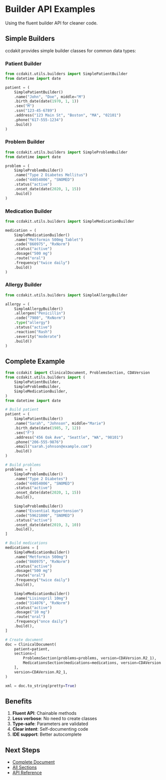# Builder API Examples

Using the fluent builder API for cleaner code.

## Simple Builders

ccdakit provides simple builder classes for common data types:

### Patient Builder

```python
from ccdakit.utils.builders import SimplePatientBuilder
from datetime import date

patient = (
    SimplePatientBuilder()
    .name("John", "Doe", middle="M")
    .birth_date(date(1970, 1, 1))
    .sex("M")
    .ssn("123-45-6789")
    .address("123 Main St", "Boston", "MA", "02101")
    .phone("617-555-1234")
    .build()
)
```

### Problem Builder

```python
from ccdakit.utils.builders import SimpleProblemBuilder
from datetime import date

problem = (
    SimpleProblemBuilder()
    .name("Type 2 Diabetes Mellitus")
    .code("44054006", "SNOMED")
    .status("active")
    .onset_date(date(2020, 1, 15))
    .build()
)
```

### Medication Builder

```python
from ccdakit.utils.builders import SimpleMedicationBuilder

medication = (
    SimpleMedicationBuilder()
    .name("Metformin 500mg Tablet")
    .code("860975", "RxNorm")
    .status("active")
    .dosage("500 mg")
    .route("oral")
    .frequency("twice daily")
    .build()
)
```

### Allergy Builder

```python
from ccdakit.utils.builders import SimpleAllergyBuilder

allergy = (
    SimpleAllergyBuilder()
    .allergen("Penicillin")
    .code("7980", "RxNorm")
    .type("allergy")
    .status("active")
    .reaction("Rash")
    .severity("moderate")
    .build()
)
```

## Complete Example

```python
from ccdakit import ClinicalDocument, ProblemsSection, CDAVersion
from ccdakit.utils.builders import (
    SimplePatientBuilder,
    SimpleProblemBuilder,
    SimpleMedicationBuilder,
)
from datetime import date

# Build patient
patient = (
    SimplePatientBuilder()
    .name("Sarah", "Johnson", middle="Marie")
    .birth_date(date(1985, 7, 12))
    .sex("F")
    .address("456 Oak Ave", "Seattle", "WA", "98101")
    .phone("206-555-9876")
    .email("sarah.johnson@example.com")
    .build()
)

# Build problems
problems = [
    SimpleProblemBuilder()
    .name("Type 2 Diabetes")
    .code("44054006", "SNOMED")
    .status("active")
    .onset_date(date(2020, 1, 15))
    .build(),

    SimpleProblemBuilder()
    .name("Essential Hypertension")
    .code("59621000", "SNOMED")
    .status("active")
    .onset_date(date(2019, 3, 10))
    .build(),
]

# Build medications
medications = [
    SimpleMedicationBuilder()
    .name("Metformin 500mg")
    .code("860975", "RxNorm")
    .status("active")
    .dosage("500 mg")
    .route("oral")
    .frequency("twice daily")
    .build(),

    SimpleMedicationBuilder()
    .name("Lisinopril 10mg")
    .code("314076", "RxNorm")
    .status("active")
    .dosage("10 mg")
    .route("oral")
    .frequency("once daily")
    .build(),
]

# Create document
doc = ClinicalDocument(
    patient=patient,
    sections=[
        ProblemsSection(problems=problems, version=CDAVersion.R2_1),
        MedicationsSection(medications=medications, version=CDAVersion.R2_1),
    ],
    version=CDAVersion.R2_1,
)

xml = doc.to_string(pretty=True)
```

## Benefits

1. **Fluent API**: Chainable methods
2. **Less verbose**: No need to create classes
3. **Type-safe**: Parameters are validated
4. **Clear intent**: Self-documenting code
5. **IDE support**: Better autocomplete

## Next Steps

- [Complete Document](complete-document.md)
- [All Sections](all-sections.md)
- [API Reference](../api/utilities.md)

